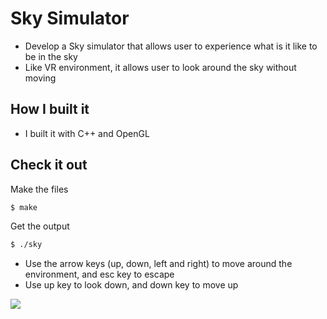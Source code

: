 # Sky Simulator
- Develop a Sky simulator that allows user to experience what is it like to be in the sky
- Like VR environment, it allows user to look around the sky without moving

## How I built it
- I built it with C++ and OpenGL

## Check it out
Make the files
```bash
$ make
```

Get the output
```bash
$ ./sky
```

- Use the arrow keys (up, down, left and right) to move around the environment, and esc key to escape
- Use up key to look down, and down key to move up

![](res/SkySimulator.gif)

